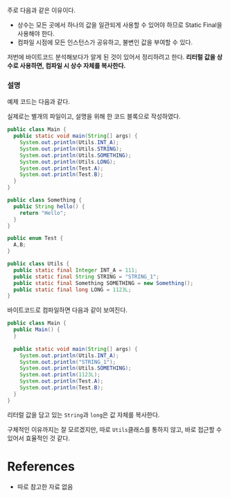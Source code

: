 
주로 다음과 같은 이유이다.
- 상수는 모든 곳에서 하나의 값을 일관되게 사용할 수 있어야 하므로 Static Final을 사용해야 한다.
- 컴파일 시점에 모든 인스턴스가 공유하고, 불변인 값을 부여할 수 있다.

저번에 바이트코드 분석해보다가 알게 된 것이 있어서 정리하려고 한다. 
**리터럴 값을 상수로 사용하면, 컴파일 시 상수 자체를 복사한다.**

### 설명

예제 코드는 다음과 같다.

실제로는 별개의 파일이고, 설명을 위해 한 코드 블록으로 작성하였다.
```java
public class Main {  
  public static void main(String[] args) {  
    System.out.println(Utils.INT_A);  
    System.out.println(Utils.STRING);  
    System.out.println(Utils.SOMETHING);  
    System.out.println(Utils.LONG);  
    System.out.println(Test.A);  
    System.out.println(Test.B);  
  }  
}

public class Something {  
  public String hello() {  
    return "Hello";  
  }    
}

public enum Test {  
  A,B;  
}

public class Utils {  
  public static final Integer INT_A = 111;  
  public static final String STRING = "STRING_1";  
  public static final Something SOMETHING = new Something();  
  public static final long LONG = 1123L;   
}
```


바이트코드로 컴파일하면 다음과 같이 보여진다.

```java
public class Main {  
  public Main() {  
  }  
  
  public static void main(String[] args) {  
    System.out.println(Utils.INT_A);  
    System.out.println("STRING_1");  
    System.out.println(Utils.SOMETHING);  
    System.out.println(1123L);  
    System.out.println(Test.A);  
    System.out.println(Test.B);  
  }  
}
```

리터럴 값을 담고 있는 `String`과 `long`은 값 자체를 복사한다.

구체적인 이유까지는 잘 모르겠지만, 따로 `Utils`클래스를 통하지 않고, 바로 접근할 수 있어서 효율적인 것 같다.

# References
- 따로 참고한 자료 없음